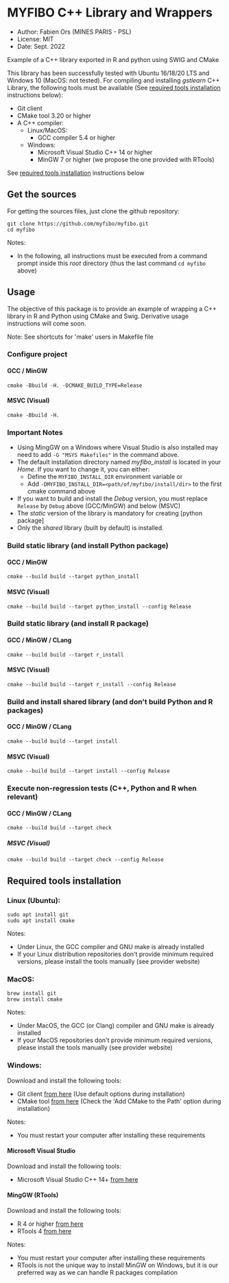 # MYFIBO C++ Library and Wrappers

* Author: Fabien Ors (MINES PARIS - PSL) 
* License: MIT
* Date: Sept. 2022

Example of a C++ library exported in R and python using SWIG and CMake

This library has been successfully tested with Ubuntu 16/18/20 LTS and Windows 10 (MacOS: not tested).
For compiling and installing *gstlearn* C++ Library, the following tools must be available (See [required tools installation](#required-tools-installation) instructions below):

* Git client
* CMake tool 3.20 or higher
* A C++ compiler:
  * Linux/MacOS:
    * GCC compiler 5.4 or higher
  * Windows:
    * Microsoft Visual Studio C++ 14 or higher
    * MinGW 7 or higher (we propose the one provided with RTools)

See [required tools installation](#required-tools-installation) instructions below

## Get the sources

For getting the sources files, just clone the github repository:

    git clone https://github.com/myfibo/myfibo.git
    cd myfibo

Notes:

* In the following, all instructions must be executed from a command prompt inside this *root* directory (thus the last command `cd myfibo` above)

## Usage

The objective of this package is to provide an example of wrapping a C++ library in R and Python using CMake and Swig. Derivative usage instructions will come soon.

Note: See shortcuts for 'make' users in Makefile file

### Configure project
#### GCC / MinGW
    cmake -Bbuild -H. -DCMAKE_BUILD_TYPE=Release
#### MSVC (Visual)
    cmake -Bbuild -H.

### Important Notes

* Using MingGW on a Windows where Visual Studio is also installed may need to add `-G "MSYS Makefiles"` in the command above.
* The default installation directory named *myfibo_install* is located in your *Home*. If you want to change it, you can either:
    * Define the `MYFIBO_INSTALL_DIR` environment variable or
    * Add `-DMYFIBO_INSTALL_DIR=<path/of/myfibo/install/dir>` to the first cmake command above
* If you want to build and install the *Debug* version, you must replace `Release` by `Debug` above (GCC/MinGW) and below (MSVC)
* The *static* version of the library is mandatory for creating [python package]
* Only the *shared* library (built by default) is installed.

### Build static library (and install Python package)
#### GCC / MinGW
    cmake --build build --target python_install
#### MSVC (Visual)
    cmake --build build --target python_install --config Release

### Build static library (and install R package)
#### GCC / MinGW / CLang
    cmake --build build --target r_install
#### MSVC (Visual)
    cmake --build build --target r_install --config Release

### Build and install shared library (and don't build Python and R packages)
#### GCC / MinGW / CLang
    cmake --build build --target install
#### MSVC (Visual)
    cmake --build build --target install --config Release

### Execute non-regression tests (C++, Python and R when relevant)
#### GCC / MinGW / CLang
    cmake --build build --target check
##### MSVC (Visual)
    cmake --build build --target check --config Release

## Required tools installation

### Linux (Ubuntu):

    sudo apt install git
    sudo apt install cmake

Notes:

* Under Linux, the GCC compiler and GNU make is already installed
* If your Linux distribution repositories don't provide minimum required versions, please install the tools manually (see provider website)

### MacOS:

    brew install git
    brew install cmake

Notes:

* Under MacOS, the GCC (or Clang) compiler and GNU make is already installed
* If your MacOS repositories don't provide minimum required versions, please install the tools manually (see provider website)
  
### Windows:

Download and install the following tools:

* Git client [from here](https://gitforwindows.org) (Use default options during installation)
* CMake tool [from here](https://cmake.org/download) (Check the 'Add CMake to the Path' option during installation)

Notes:

* You must restart your computer after installing these requirements

#### Microsoft Visual Studio

Download and install the following tools:

* Microsoft Visual Studio C++ 14+ [from here](https://visualstudio.microsoft.com/fr/vs/features/cplusplus/)

#### MingGW (RTools)

Download and install the following tools:

* R 4 or higher [from here](https://cran.r-project.org)
* RTools 4 [from here](https://cran.r-project.org/bin/windows/Rtools/rtools40.html)
  
Notes:

* You must restart your computer after installing these requirements
* RTools is not the unique way to install MinGW on Windows, but it is our preferred way as we can handle R packages compilation
